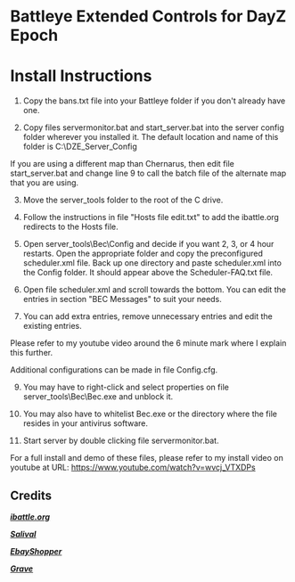 Battleye Extended Controls for DayZ Epoch
=================
# Install Instructions

1. Copy the bans.txt file into your Battleye folder if you don't already have one.

2. Copy files servermonitor.bat and start_server.bat into the server config folder wherever you installed it.
	The default location and name of this folder is C:\DZE_Server_Config

If you are using a different map than Chernarus, then edit file start_server.bat and change
line 9 to call the batch file of the alternate map that you are using.

3. Move the server_tools folder to the root of the C drive.

4. Follow the instructions in file "Hosts file edit.txt" to add the ibattle.org redirects to the Hosts file.

5. Open server_tools\Bec\Config and decide if you want 2, 3, or 4 hour restarts.
	Open the appropriate folder and copy the preconfigured scheduler.xml file.
	Back up one directory and paste scheduler.xml into the Config folder. It should appear above the Scheduler-FAQ.txt file.

6. Open file scheduler.xml and scroll towards the bottom. You can edit the entries in section "BEC Messages" to suit your needs.

7. You can add extra entries, remove unnecessary entries and edit the existing entries.

Please refer to my youtube video around the 6 minute mark where I explain this further.

Additional configurations can be made in file Config.cfg.

9. You may have to right-click and select properties on file server_tools\Bec\Bec.exe and unblock it.

10. You may also have to whitelist Bec.exe or the directory where the file resides in your antivirus software.

8. Start server by double clicking file servermonitor.bat.

For a full install and demo of these files, please refer to my install video on youtube at URL: https://www.youtube.com/watch?v=wvcj_VTXDPs

## Credits
***[ibattle.org](http://ibattle.org)***

***[Salival](https://github.com/oiad)***

***[EbayShopper](https://github.com/ebayShopper)***

***[Grave](https://github.com/bbatton)***
